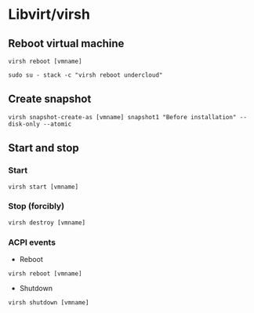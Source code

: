 Libvirt/virsh
=============

## Reboot virtual machine

```
virsh reboot [vmname]
```

```
sudo su - stack -c "virsh reboot undercloud"
```


## Create snapshot

```
virsh snapshot-create-as [vmname] snapshot1 "Before installation" --disk-only --atomic
```


## Start and stop

### Start

```
virsh start [vmname]
```

### Stop (forcibly)

```
virsh destroy [vmname]
```

### ACPI events

  * Reboot

```
virsh reboot [vmname]
```

  * Shutdown

```
virsh shutdown [vmname]
```
